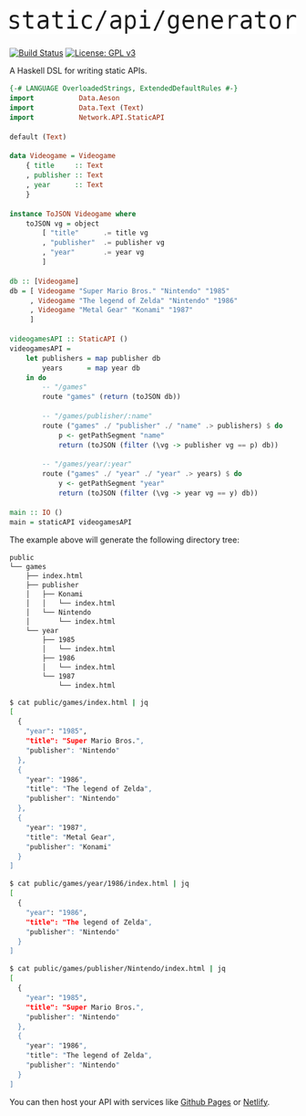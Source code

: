 <h1 align="center">
  <img alt="static-api-generator" src=".github/logo.jpg">
</h1>

[![Build Status](https://travis-ci.org/jgalat/static-api-generator.svg?branch=master)](https://travis-ci.org/jgalat/static-api-generator)
[![License: GPL v3](https://img.shields.io/badge/License-GPL%20v3-blue.svg)](https://www.gnu.org/licenses/gpl-3.0)

A Haskell DSL for writing static APIs.

```haskell
{-# LANGUAGE OverloadedStrings, ExtendedDefaultRules #-}
import           Data.Aeson
import           Data.Text (Text)
import           Network.API.StaticAPI

default (Text)

data Videogame = Videogame
    { title     :: Text
    , publisher :: Text
    , year      :: Text
    }

instance ToJSON Videogame where
    toJSON vg = object
        [ "title"      .= title vg
        , "publisher"  .= publisher vg
        , "year"       .= year vg
        ]

db :: [Videogame]
db = [ Videogame "Super Mario Bros." "Nintendo" "1985"
     , Videogame "The legend of Zelda" "Nintendo" "1986"
     , Videogame "Metal Gear" "Konami" "1987"
     ]

videogamesAPI :: StaticAPI ()
videogamesAPI =
    let publishers = map publisher db
        years      = map year db
    in do
        -- "/games"
        route "games" (return (toJSON db))

        -- "/games/publisher/:name"
        route ("games" ./ "publisher" ./ "name" .> publishers) $ do
            p <- getPathSegment "name"
            return (toJSON (filter (\vg -> publisher vg == p) db))

        -- "/games/year/:year"
        route ("games" ./ "year" ./ "year" .> years) $ do
            y <- getPathSegment "year"
            return (toJSON (filter (\vg -> year vg == y) db))

main :: IO ()
main = staticAPI videogamesAPI
```

The example above will generate the following directory tree:

```
public
└── games
    ├── index.html
    ├── publisher
    │   ├── Konami
    │   │   └── index.html
    │   └── Nintendo
    │       └── index.html
    └── year
        ├── 1985
        │   └── index.html
        ├── 1986
        │   └── index.html
        └── 1987
            └── index.html
```

```bash
$ cat public/games/index.html | jq
[
  {
    "year": "1985",
    "title": "Super Mario Bros.",
    "publisher": "Nintendo"
  },
  {
    "year": "1986",
    "title": "The legend of Zelda",
    "publisher": "Nintendo"
  },
  {
    "year": "1987",
    "title": "Metal Gear",
    "publisher": "Konami"
  }
]
```

```bash
$ cat public/games/year/1986/index.html | jq
[
  {
    "year": "1986",
    "title": "The legend of Zelda",
    "publisher": "Nintendo"
  }
]
```

```bash
$ cat public/games/publisher/Nintendo/index.html | jq
[
  {
    "year": "1985",
    "title": "Super Mario Bros.",
    "publisher": "Nintendo"
  },
  {
    "year": "1986",
    "title": "The legend of Zelda",
    "publisher": "Nintendo"
  }
]
```

You can then host your API with services like [Github Pages](https://pages.github.com/) or [Netlify](https://www.netlify.com/).
